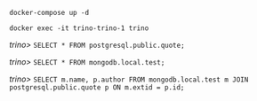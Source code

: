 `docker-compose up -d`

`docker exec -it trino-trino-1 trino`

_trino>_ `SELECT * FROM postgresql.public.quote;`

_trino>_ `SELECT * FROM mongodb.local.test;`

_trino>_ `SELECT m.name, p.author FROM mongodb.local.test m JOIN postgresql.public.quote p ON m.extid = p.id;`

